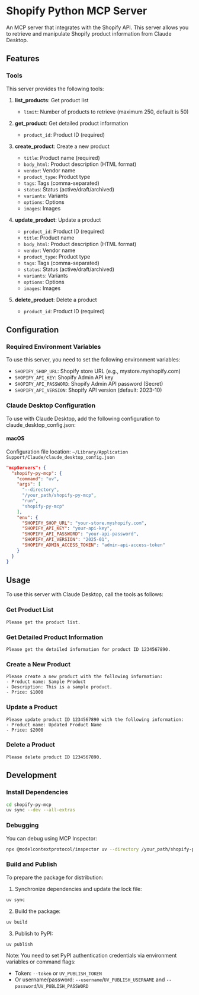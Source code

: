 # Shopify Python MCP Server

An MCP server that integrates with the Shopify API. This server allows you to retrieve and manipulate Shopify product information from Claude Desktop.

## Features

### Tools

This server provides the following tools:

1. **list_products**: Get product list
   - `limit`: Number of products to retrieve (maximum 250, default is 50)

2. **get_product**: Get detailed product information
   - `product_id`: Product ID (required)

3. **create_product**: Create a new product
   - `title`: Product name (required)
   - `body_html`: Product description (HTML format)
   - `vendor`: Vendor name
   - `product_type`: Product type
   - `tags`: Tags (comma-separated)
   - `status`: Status (active/draft/archived)
   - `variants`: Variants
   - `options`: Options
   - `images`: Images

4. **update_product**: Update a product
   - `product_id`: Product ID (required)
   - `title`: Product name
   - `body_html`: Product description (HTML format)
   - `vendor`: Vendor name
   - `product_type`: Product type
   - `tags`: Tags (comma-separated)
   - `status`: Status (active/draft/archived)
   - `variants`: Variants
   - `options`: Options
   - `images`: Images

5. **delete_product**: Delete a product
   - `product_id`: Product ID (required)

## Configuration

### Required Environment Variables

To use this server, you need to set the following environment variables:

- `SHOPIFY_SHOP_URL`: Shopify store URL (e.g., mystore.myshopify.com)
- `SHOPIFY_API_KEY`: Shopify Admin API key
- `SHOPIFY_API_PASSWORD`: Shopify Admin API password (Secret)
- `SHOPIFY_API_VERSION`: Shopify API version (default: 2023-10)

### Claude Desktop Configuration

To use with Claude Desktop, add the following configuration to claude_desktop_config.json:

#### macOS
Configuration file location: `~/Library/Application Support/Claude/claude_desktop_config.json`

```json
"mcpServers": {
  "shopify-py-mcp": {
    "command": "uv",
    "args": [
      "--directory",
      "/your_path/shopify-py-mcp",
      "run",
      "shopify-py-mcp"
    ],
    "env": {
      "SHOPIFY_SHOP_URL": "your-store.myshopify.com",
      "SHOPIFY_API_KEY": "your-api-key",
      "SHOPIFY_API_PASSWORD": "your-api-password",
      "SHOPIFY_API_VERSION": "2025-01",
      "SHOPIFY_ADMIN_ACCESS_TOKEN": "admin-api-access-token"
    }
  }
}
```

## Usage

To use this server with Claude Desktop, call the tools as follows:

### Get Product List

```
Please get the product list.
```

### Get Detailed Product Information

```
Please get the detailed information for product ID 1234567890.
```

### Create a New Product

```
Please create a new product with the following information:
- Product name: Sample Product
- Description: This is a sample product.
- Price: $1000
```

### Update a Product

```
Please update product ID 1234567890 with the following information:
- Product name: Updated Product Name
- Price: $2000
```

### Delete a Product

```
Please delete product ID 1234567890.
```

## Development

### Install Dependencies

```bash
cd shopify-py-mcp
uv sync --dev --all-extras
```

### Debugging

You can debug using MCP Inspector:

```bash
npx @modelcontextprotocol/inspector uv --directory /your_path/shopify-py-mcp run shopify-py-mcp
```

### Build and Publish

To prepare the package for distribution:

1. Synchronize dependencies and update the lock file:
```bash
uv sync
```

2. Build the package:
```bash
uv build
```

3. Publish to PyPI:
```bash
uv publish
```

Note: You need to set PyPI authentication credentials via environment variables or command flags:
- Token: `--token` or `UV_PUBLISH_TOKEN`
- Or username/password: `--username`/`UV_PUBLISH_USERNAME` and `--password`/`UV_PUBLISH_PASSWORD`